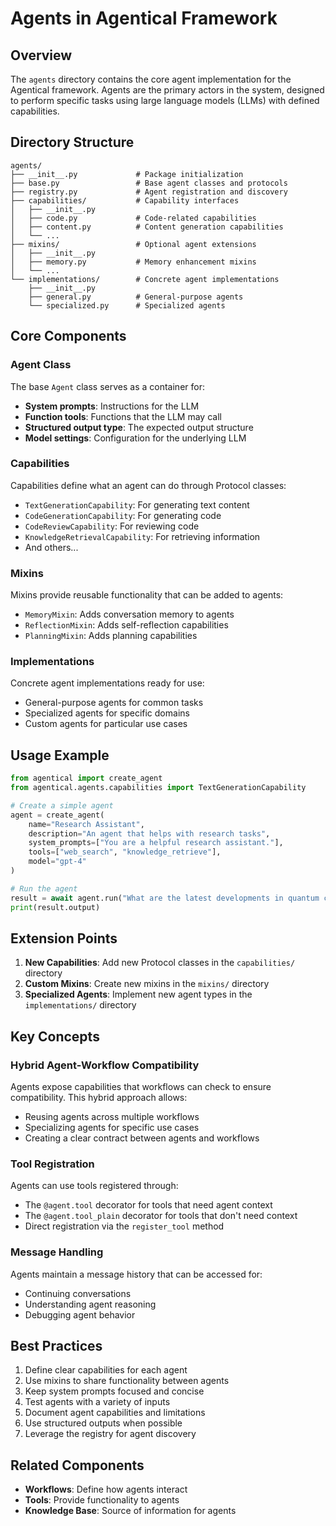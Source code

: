 # Agents in Agentical Framework

## Overview

The `agents` directory contains the core agent implementation for the Agentical framework. Agents are the primary actors in the system, designed to perform specific tasks using large language models (LLMs) with defined capabilities.

## Directory Structure

```
agents/
├── __init__.py             # Package initialization
├── base.py                 # Base agent classes and protocols
├── registry.py             # Agent registration and discovery
├── capabilities/           # Capability interfaces
│   ├── __init__.py
│   ├── code.py             # Code-related capabilities
│   ├── content.py          # Content generation capabilities
│   └── ...
├── mixins/                 # Optional agent extensions
│   ├── __init__.py
│   ├── memory.py           # Memory enhancement mixins
│   └── ...
└── implementations/        # Concrete agent implementations
    ├── __init__.py
    ├── general.py          # General-purpose agents
    └── specialized.py      # Specialized agents
```

## Core Components

### Agent Class

The base `Agent` class serves as a container for:

- **System prompts**: Instructions for the LLM
- **Function tools**: Functions that the LLM may call
- **Structured output type**: The expected output structure
- **Model settings**: Configuration for the underlying LLM

### Capabilities

Capabilities define what an agent can do through Protocol classes:

- `TextGenerationCapability`: For generating text content
- `CodeGenerationCapability`: For generating code
- `CodeReviewCapability`: For reviewing code
- `KnowledgeRetrievalCapability`: For retrieving information
- And others...

### Mixins

Mixins provide reusable functionality that can be added to agents:

- `MemoryMixin`: Adds conversation memory to agents
- `ReflectionMixin`: Adds self-reflection capabilities
- `PlanningMixin`: Adds planning capabilities

### Implementations

Concrete agent implementations ready for use:

- General-purpose agents for common tasks
- Specialized agents for specific domains
- Custom agents for particular use cases

## Usage Example

```python
from agentical import create_agent
from agentical.agents.capabilities import TextGenerationCapability

# Create a simple agent
agent = create_agent(
    name="Research Assistant",
    description="An agent that helps with research tasks",
    system_prompts=["You are a helpful research assistant."],
    tools=["web_search", "knowledge_retrieve"],
    model="gpt-4"
)

# Run the agent
result = await agent.run("What are the latest developments in quantum computing?")
print(result.output)
```

## Extension Points

1. **New Capabilities**: Add new Protocol classes in the `capabilities/` directory
2. **Custom Mixins**: Create new mixins in the `mixins/` directory
3. **Specialized Agents**: Implement new agent types in the `implementations/` directory

## Key Concepts

### Hybrid Agent-Workflow Compatibility

Agents expose capabilities that workflows can check to ensure compatibility. This hybrid approach allows:

- Reusing agents across multiple workflows
- Specializing agents for specific use cases
- Creating a clear contract between agents and workflows

### Tool Registration

Agents can use tools registered through:

- The `@agent.tool` decorator for tools that need agent context
- The `@agent.tool_plain` decorator for tools that don't need context
- Direct registration via the `register_tool` method

### Message Handling

Agents maintain a message history that can be accessed for:

- Continuing conversations
- Understanding agent reasoning
- Debugging agent behavior

## Best Practices

1. Define clear capabilities for each agent
2. Use mixins to share functionality between agents
3. Keep system prompts focused and concise
4. Test agents with a variety of inputs
5. Document agent capabilities and limitations
6. Use structured outputs when possible
7. Leverage the registry for agent discovery

## Related Components

- **Workflows**: Define how agents interact
- **Tools**: Provide functionality to agents
- **Knowledge Base**: Source of information for agents